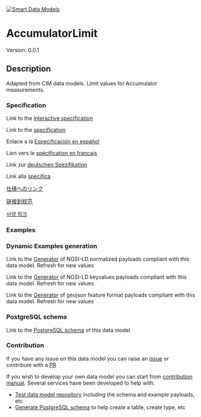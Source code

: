 [![Smart Data Models](https://smartdatamodels.org/wp-content/uploads/2022/01/SmartDataModels_logo.png "Logo")](https://smartdatamodels.org)
# AccumulatorLimit
Version: 0.0.1

## Description 

Adapted from CIM data models. Limit values for Accumulator measurements.
### Specification

Link to the [interactive specification](https://swagger.lab.fiware.org/?url=https://smart-data-models.github.io/dataModel.EnergyCIM/AccumulatorLimit/swagger.yaml)

Link to the [specification](https://github.com/smart-data-models/dataModel.EnergyCIM/blob/master/AccumulatorLimit/doc/spec.md)

Enlace a la [Especificación en español](https://github.com/smart-data-models/dataModel.EnergyCIM/blob/master/AccumulatorLimit/doc/spec_ES.md)

Lien vers le [spécification en français](https://github.com/smart-data-models/dataModel.EnergyCIM/blob/master/AccumulatorLimit/doc/spec_FR.md)

Link zur [deutschen Spezifikation](https://github.com/smart-data-models/dataModel.EnergyCIM/blob/master/AccumulatorLimit/doc/spec_DE.md)

Link alla [specifica](https://github.com/smart-data-models/dataModel.EnergyCIM/blob/master/AccumulatorLimit/doc/spec_IT.md)

[仕様へのリンク](https://github.com/smart-data-models/dataModel.EnergyCIM/blob/master/AccumulatorLimit/doc/spec_JA.md)

[链接到规范](https://github.com/smart-data-models/dataModel.EnergyCIM/blob/master/AccumulatorLimit/doc/spec_ZH.md)

[사양 링크](https://github.com/smart-data-models/dataModel.EnergyCIM/blob/master/AccumulatorLimit/doc/spec_KO.md)
### Examples
### Dynamic Examples generation

Link to the [Generator](https://smartdatamodels.org/extra/ngsi-ld_generator.php?schemaUrl=https://raw.githubusercontent.com/smart-data-models/dataModel.EnergyCIM/master/AccumulatorLimit/schema.json&email=info@smartdatamodels.org) of NGSI-LD normalized payloads compliant with this data model. Refresh for new values

Link to the [Generator](https://smartdatamodels.org/extra/ngsi-ld_generator_keyvalues.php?schemaUrl=https://raw.githubusercontent.com/smart-data-models/dataModel.EnergyCIM/master/AccumulatorLimit/schema.json&email=info@smartdatamodels.org) of NGSI-LD keyvalues payloads compliant with this data model. Refresh for new values

Link to the [Generator](https://smartdatamodels.org/extra/geojson_features_generator.php?schemaUrl=https://raw.githubusercontent.com/smart-data-models/dataModel.EnergyCIM/master/AccumulatorLimit/schema.json&email=info@smartdatamodels.org) of geojson feature format payloads compliant with this data model. Refresh for new values
### PostgreSQL schema

Link to the [PostgreSQL schema](https://github.com/smart-data-models/dataModel.EnergyCIM/blob/master/AccumulatorLimit/schema.sql) of this data model
### Contribution

 If you have any issue on this data model you can raise an [issue](https://github.com/smart-data-models/dataModel.EnergyCIM/issues)  or contribute with a [PR](https://github.com/smart-data-models/dataModel.EnergyCIM/pulls)

 If you wish to develop your own data model you can start from [contribution manual](https://bit.ly/contribution_manual). Several services have been developed to help with: 
 - [Test data model repository](https://smartdatamodels.org/index.php/data-models-contribution-api/) including the schema and example payloads, etc
 - [Generate PostgreSQL schema](https://smartdatamodels.org/index.php/sql-service/) to help create a table, create type, etc